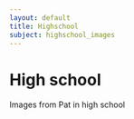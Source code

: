 ```yaml
---
layout: default
title: Highschool
subject: highschool_images
---
```

# High school

Images from Pat in high school
